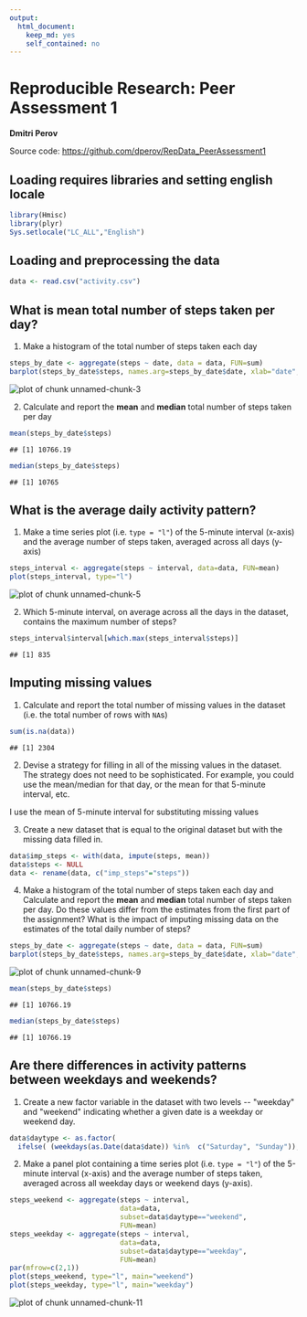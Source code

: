 ```yaml
---
output: 
  html_document: 
    keep_md: yes
    self_contained: no
---
```


Reproducible Research: Peer Assessment 1
========================================
**Dmitri Perov**

Source code: https://github.com/dperov/RepData_PeerAssessment1  

## Loading requires libraries and setting english locale


```r
library(Hmisc)
library(plyr)
Sys.setlocale("LC_ALL","English")
```

## Loading and preprocessing the data

```r
data <- read.csv("activity.csv")
```


## What is mean total number of steps taken per day?

1. Make a histogram of the total number of steps taken each day


```r
steps_by_date <- aggregate(steps ~ date, data = data, FUN=sum)
barplot(steps_by_date$steps, names.arg=steps_by_date$date, xlab="date", ylab="steps")
```

![plot of chunk unnamed-chunk-3](figure/unnamed-chunk-3-1.png) 

2. Calculate and report the **mean** and **median** total number of
   steps taken per day


```r
mean(steps_by_date$steps)
```

```
## [1] 10766.19
```

```r
median(steps_by_date$steps)
```

```
## [1] 10765
```

## What is the average daily activity pattern?


1. Make a time series plot (i.e. `type = "l"`) of the 5-minute
   interval (x-axis) and the average number of steps taken, averaged
   across all days (y-axis)


```r
steps_interval <- aggregate(steps ~ interval, data=data, FUN=mean)
plot(steps_interval, type="l")
```

![plot of chunk unnamed-chunk-5](figure/unnamed-chunk-5-1.png) 

2. Which 5-minute interval, on average across all the days in the
   dataset, contains the maximum number of steps?


```r
steps_interval$interval[which.max(steps_interval$steps)]
```

```
## [1] 835
```



## Imputing missing values


1. Calculate and report the total number of missing values in the
   dataset (i.e. the total number of rows with `NA`s)


```r
sum(is.na(data))
```

```
## [1] 2304
```

2. Devise a strategy for filling in all of the missing values in the
   dataset. The strategy does not need to be sophisticated. For
   example, you could use the mean/median for that day, or the mean
   for that 5-minute interval, etc.

I use the mean of 5-minute interval for substituting missing values



3. Create a new dataset that is equal to the original dataset but with
   the missing data filled in.


```r
data$imp_steps <- with(data, impute(steps, mean))
data$steps <- NULL
data <- rename(data, c("imp_steps"="steps"))
```


4. Make a histogram of the total number of steps taken each day and
   Calculate and report the **mean** and **median** total number of
   steps taken per day. Do these values differ from the estimates from
   the first part of the assignment? What is the impact of imputing
   missing data on the estimates of the total daily number of steps?


```r
steps_by_date <- aggregate(steps ~ date, data = data, FUN=sum)
barplot(steps_by_date$steps, names.arg=steps_by_date$date, xlab="date", ylab="steps")
```

![plot of chunk unnamed-chunk-9](figure/unnamed-chunk-9-1.png) 

```r
mean(steps_by_date$steps)
```

```
## [1] 10766.19
```

```r
median(steps_by_date$steps)
```

```
## [1] 10766.19
```


## Are there differences in activity patterns between weekdays and weekends?


1. Create a new factor variable in the dataset with two levels --
   "weekday" and "weekend" indicating whether a given date is a
   weekday or weekend day.
   
  

```r
data$daytype <- as.factor(
  ifelse( (weekdays(as.Date(data$date)) %in%  c("Saturday", "Sunday")), "weekend", "weekday") ) 
```
   
   
2. Make a panel plot containing a time series plot (i.e. `type = "l"`)
   of the 5-minute interval (x-axis) and the average number of steps
   taken, averaged across all weekday days or weekend days
   (y-axis).
   

```r
steps_weekend <- aggregate(steps ~ interval,
                           data=data,
                           subset=data$daytype=="weekend",
                           FUN=mean)
steps_weekday <- aggregate(steps ~ interval,
                           data=data,
                           subset=data$daytype=="weekday",
                           FUN=mean)
par(mfrow=c(2,1))
plot(steps_weekend, type="l", main="weekend")
plot(steps_weekday, type="l", main="weekday")
```

![plot of chunk unnamed-chunk-11](figure/unnamed-chunk-11-1.png) 
